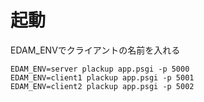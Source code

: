 # 起動
EDAM_ENVでクライアントの名前を入れる

    EDAM_ENV=server plackup app.psgi -p 5000
    EDAM_ENV=client1 plackup app.psgi -p 5001
    EDAM_ENV=client2 plackup app.psgi -p 5002